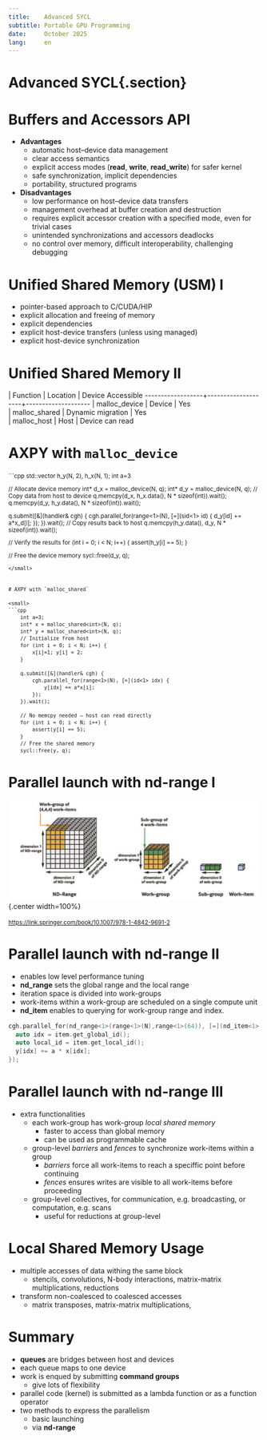 ```yaml
---
title:    Advanced SYCL
subtitle: Portable GPU Programming
date:     October 2025
lang:     en
---
```


# Advanced SYCL{.section}

# Buffers and Accessors API 
- **Advantages**
    - automatic host–device data management
    - clear access semantics
    - explicit access modes (**read**, **write**, **read_write**) for safer kernel
    - safe synchronization, implicit dependencies
    - portability, structured programs
- **Disadvantages**
    - low performance on host–device data transfers
    - management overhead at buffer creation and destruction
    - requires explicit accessor creation with a specified mode, even for trivial cases
    - unintended synchronizations and accessors deadlocks
    - no control over memory, difficult interoperability, challenging debugging
  
# Unified Shared Memory (USM) I

- pointer-based approach to C/CUDA/HIP
- explicit allocation and  freeing of memory
- explicit dependencies
- explicit host-device transfers (unless using managed)
- explicit host-device synchronization 

# Unified Shared Memory II

| Function        | Location	         | Device Accessible
------------------+--------------------+--------------------
| malloc_device	  | Device 	           | Yes                 
| malloc_shared	  | Dynamic migration  | Yes                 
| malloc_host	    | Host  	           | Device can read     

# AXPY with `malloc_device`  

<small>
```cpp
  std::vector<int> h_y(N, 2), h_x(N, 1);
  int a=3

  // Allocate device memory
  int* d_x = malloc_device<int>(N, q); 
  int* d_y = malloc_device<int>(N, q); 
  // Copy data from host to device
  q.memcpy(d_x, h_x.data(), N * sizeof(int)).wait(); 
  q.memcpy(d_y, h_y.data(), N * sizeof(int)).wait(); 

  q.submit([&](handler& cgh) {
    cgh.parallel_for(range<1>(N), [=](sid<1> id) {
      d_y[id] += a*x_d[i];
    });
  }).wait();
  // Copy results back to host
  q.memcpy(h_y.data(), d_y, N * sizeof(int)).wait();
  
  // Verify the results
  for (int i = 0; i < N; i++) {
    assert(h_y[i] == 5);
  }

  // Free the device memory
  sycl::free(d_y, q);
```
</small>


# AXPY with `malloc_shared`

<small>
```cpp
    int a=3;
    int* x = malloc_shared<int>(N, q);
    int* y = malloc_shared<int>(N, q);
    // Initialize from host
    for (int i = 0; i < N; i++) {
        x[i]=1; y[i] = 2; 
    }

    q.submit([&](handler& cgh) {
        cgh.parallel_for(range<1>(N), [=](id<1> idx) {
            y[idx] += a*x[i];
        });
    }).wait();

    // No memcpy needed — host can read directly
    for (int i = 0; i < N; i++) {
        assert(y[i] == 5);
    }
    // Free the shared memory
    sycl::free(y, q);
```
</small>


# Parallel launch with **nd-range** I

![](img/ndrange.jpg){.center width=100%}

<small>https://link.springer.com/book/10.1007/978-1-4842-9691-2</small>

# Parallel launch with **nd-range** II

 - enables low level performance tuning 
 - **nd_range** sets the global range and the local range 
 - iteration space is divided into work-groups
 - work-items within a work-group are scheduled on a single compute unit
 - **nd_item** enables to querying for work-group range and index.

```cpp
cgh.parallel_for(nd_range<1>(range<1>(N),range<1>(64)), [=](nd_item<1> item){
  auto idx = item.get_global_id();
  auto local_id = item.get_local_id();
  y[idx] += a * x[idx];
});
```

# Parallel launch with **nd-range** III
 - extra functionalities
    - each work-group has work-group *local shared memory*
        - faster to access than global memory
        - can be used as programmable cache
    - group-level *barriers* and *fences* to synchronize work-items within a group
        - *barriers* force all work-items to reach a speciffic point before continuing
        - *fences* ensures writes are visible to all work-items before proceeding
    - group-level collectives, for communication, e.g. broadcasting, or computation, e.g. scans
        - useful for reductions at group-level

# Local Shared Memory Usage 

- multiple accesses of data withing the same block
    - stencils, convolutions, N-body interactions, matrix-matrix multiplications, reductions
- transform non-coalesced to coalesced accesses
    -  matrix transposes, matrix-matrix multiplications,  
 
# Summary

 - **queues** are bridges between host and devices
 - each queue maps to one device
 - work is enqued by submitting **command groups**
    - give lots of flexibility
 - parallel code (kernel)  is submitted as a lambda function or as a function operator
 - two methods to express the parallelism
    - basic launching
    - via **nd-range**
